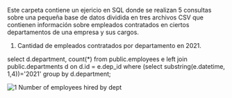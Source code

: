 Este carpeta contiene un ejericio en SQL donde se realizan 5 consultas sobre una pequeña base de datos dividida en tres archivos CSV que contienen información sobre empleados contratados en ciertos
departamentos de una empresa y sus cargos.

1. Cantidad de empleados contratados por departamento en 2021.

select d.department, count(*)
from public.employees e
left join public.departments d on d.id = e.dep_id
where (select substring(e.datetime, 1,4))='2021'
group by d.department;


![1  Number of employees hired by dept](https://github.com/ivanjdevs/SQL-Exercises/assets/68659886/ba64ac0b-4648-4324-b0da-8f63ed152e1e)



